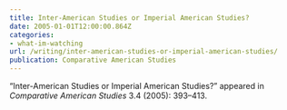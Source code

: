 ```yaml
---
title: Inter-American Studies or Imperial American Studies?
date: 2005-01-01T12:00:00.864Z
categories: 
- what-im-watching
url: /writing/inter-american-studies-or-imperial-american-studies/
publication: Comparative American Studies
---
```

“Inter-American Studies or Imperial American Studies?” appeared in <em>Comparative American Studies</em> 3.4 (2005): 393–413.
